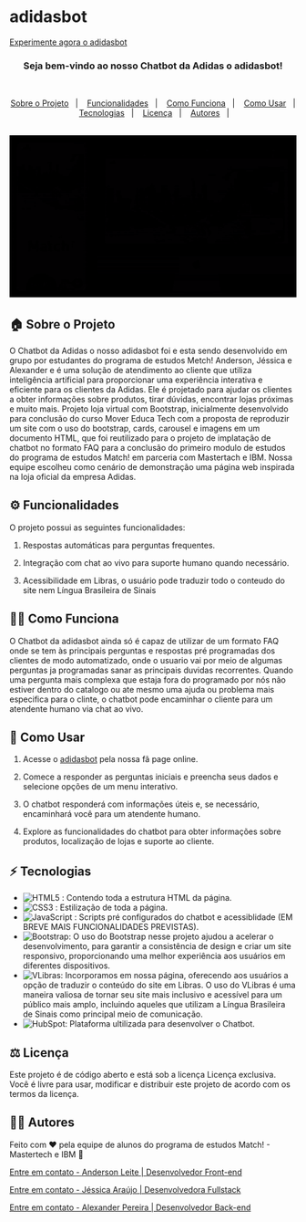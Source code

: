 # adidasbot

[Experimente agora o adidasbot](https://jessiaraujo.github.io/projeto-chatbot-match-adidas-loja)

<h3 align="center">
  Seja bem-vindo ao nosso Chatbot da Adidas o adidasbot!
</h3>

<br>

<p align="center">
  <a href="#house-sobre-o-projeto">Sobre o Projeto</a>&nbsp;&nbsp;&nbsp;|&nbsp;&nbsp;&nbsp;
  <a href="#gear-funcionalidades">Funcionalidades</a>&nbsp;&nbsp;&nbsp;|&nbsp;&nbsp;&nbsp;
  <a href="#man_shrugging-como-funciona">Como Funciona</a>&nbsp;&nbsp;&nbsp;|&nbsp;&nbsp;&nbsp;
  <a href="#open_book-como-usar">Como Usar</a>&nbsp;&nbsp;&nbsp;|&nbsp;&nbsp;&nbsp;
  <a href="#zap-tecnologias">Tecnologias</a>&nbsp;&nbsp;&nbsp;|&nbsp;&nbsp;&nbsp;
  <a href="#balance_scale-licença">Licença</a>&nbsp;&nbsp;&nbsp;|&nbsp;&nbsp;&nbsp;
  <a href="#man_technologist-autores">Autores</a>&nbsp;&nbsp;&nbsp;|&nbsp;&nbsp;&nbsp;
</p>

<br>

<img alt="Layout" src="./img/video_demo_projeto.gif">
<br>

## :house: Sobre o Projeto

O Chatbot da Adidas o nosso adidasbot foi e esta sendo desenvolvido em grupo por estudantes do programa de estudos Metch! Anderson, Jéssica e Alexander e é uma solução de atendimento ao cliente que utiliza inteligência artificial para proporcionar uma experiência interativa e eficiente para os clientes da Adidas. Ele é projetado para ajudar os clientes a obter informações sobre produtos, tirar dúvidas, encontrar lojas próximas e muito mais. Projeto loja virtual com Bootstrap, inicialmente desenvolvido para conclusão do curso Mover Educa Tech com a proposta de reproduzir um site com o uso do bootstrap, cards, carousel e imagens em um documento HTML, que foi reutilizado para o projeto de implatação de chatbot no formato FAQ para a conclusão do primeiro modulo de estudos do programa de estudos Match! em parceria com Mastertach e IBM. Nossa equipe escolheu como cenário de demonstração uma página web inspirada na loja oficial da empresa Adidas.

## :gear: Funcionalidades

O projeto possui as seguintes funcionalidades:

1. Respostas automáticas para perguntas frequentes.

2. Integração com chat ao vivo para suporte humano quando necessário.

3. Acessibilidade em Libras, o usuário pode traduzir todo o conteudo do site nem Língua Brasileira de Sinais

## :man_shrugging: Como Funciona

O Chatbot da adidasbot ainda só é capaz de utilizar de um formato FAQ onde se tem às principais perguntas e respostas pré programadas dos clientes de modo automatizado, onde o usuario vai por meio de algumas perguntas ja programadas sanar as principais duvidas recorrentes. Quando uma pergunta mais complexa que estaja fora do programado por nós não estiver dentro do catalogo ou ate mesmo uma ajuda ou problema mais especifica para o clinte, o chatbot pode encaminhar o cliente para um atendente humano via chat ao vivo.

## :open_book: Como Usar

1. Acesse o [adidasbot](https://jessiaraujo.github.io/projeto-chatbot-match-adidas-loja) pela nossa fã page online.

2. Comece a responder as perguntas iniciais e preencha seus dados e selecione opções de um menu interativo.

3. O chatbot responderá com informações úteis e, se necessário, encaminhará você para um atendente humano.

4. Explore as funcionalidades do chatbot para obter informações sobre produtos, localização de lojas e suporte ao cliente.

## :zap: Tecnologias

- ![HTML5](https://img.shields.io/badge/-HTML5-E34F26?style=flat-the-badge&logo=html5&logoColor=white) : Contendo toda a estrutura HTML da página.
- ![CSS3](https://img.shields.io/badge/-CSS3-1572B6?style=flat-the-badge&logo=css3) : Estilização de toda a página.
- ![JavaScript](https://img.shields.io/badge/-JavaScript-black?style=flat-the-badge&logo=javascript) : Scripts pré configurados do chatbot e acessiblidade (EM BREVE MAIS FUNCIONALIDADES PREVISTAS).
- ![Bootstrap](https://img.shields.io/badge/Bootstrap-563D7C?style=flat-the-badge&logo=bootstrap&logoColor=white): O uso do Bootstrap nesse projeto ajudou a acelerar o desenvolvimento, para garantir a consistência de design e criar um site responsivo, proporcionando uma melhor experiência aos usuários em diferentes dispositivos.
- ![VLibras](https://img.shields.io/badge/VLibras_Plugin.js-Acessível_em_Libras-blue): Incorporamos em nossa página, oferecendo aos usuários a opção de traduzir o conteúdo do site em Libras. O uso do VLibras é uma maneira valiosa de tornar seu site mais inclusivo e acessível para um público mais amplo, incluindo aqueles que utilizam a Língua Brasileira de Sinais como principal meio de comunicação.
- ![HubSpot](https://img.shields.io/badge/HubSpot-orange): Plataforma ultilizada para desenvolver o Chatbot.
  
## :balance_scale: Licença

Este projeto é de código aberto e está sob a licença Licença exclusiva. Você é livre para usar, modificar e distribuir este projeto de acordo com os termos da licença.

## :man_technologist: Autores

Feito com ♥ pela equipe de alunos do programa de estudos Match! - Mastertech e IBM :wave:

[Entre em contato - Anderson Leite | Desenvolvedor Front-end](https://www.linkedin.com/in/andersondiasleite/)

[Entre em contato - Jéssica Araújo | Desenvolvedora Fullstack](https://www.linkedin.com/in/jessica-araujo90/)

[Entre em contato - Alexander Pereira | Desenvolvedor Back-end](https://www.linkedin.com/in/alexnderp/)

